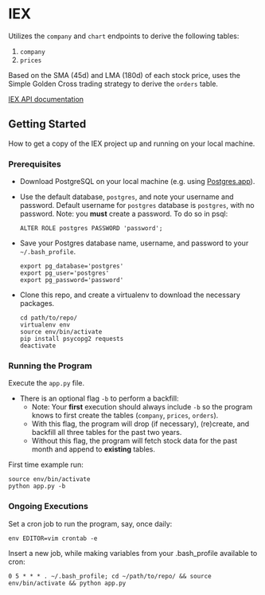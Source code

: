 # IEX

Utilizes the `company` and `chart` endpoints to derive the following tables:
1. `company`
2. `prices`

Based on the SMA (45d) and LMA (180d) of each stock price, uses the Simple Golden Cross trading strategy to derive the `orders` table.

[IEX API documentation](https://iextrading.com/developer/docs/)

## Getting Started

How to get a copy of the IEX project up and running on your local machine.

### Prerequisites

+ Download PostgreSQL on your local machine (e.g. using [Postgres.app](https://postgresapp.com/)).

+ Use the default database, `postgres`, and note your username and password. Default username for `postgres` database is `postgres`, with no password. Note: you **must** create a password. To do so in psql:
    ```
    ALTER ROLE postgres PASSWORD 'password';
    ```

+ Save your Postgres database name, username, and password to your `~/.bash_profile`. 
    ```
    export pg_database='postgres'
    export pg_user='postgres'
    export pg_password='password'    
    ```

+ Clone this repo, and create a virtualenv to download the necessary packages.
    ```
    cd path/to/repo/
    virtualenv env
    source env/bin/activate
    pip install psycopg2 requests
    deactivate
    ```

### Running the Program

Execute the `app.py` file. 
+ There is an optional flag `-b` to perform a backfill:
    + Note: Your **first** execution should always include `-b` so the program knows to first create the tables (`company`, `prices`, `orders`).
    + With this flag, the program will drop (if necessary), (re)create, and backfill all three tables for the past two years.    
    + Without this flag, the program will fetch stock data for the past month and append to **existing** tables.


First time example run:

```
source env/bin/activate
python app.py -b
```

### Ongoing Executions

Set a cron job to run the program, say, once daily:

```
env EDITOR=vim crontab -e   
```
Insert a new job, while making variables from your .bash_profile available to cron:

```
0 5 * * * . ~/.bash_profile; cd ~/path/to/repo/ && source env/bin/activate && python app.py
```
